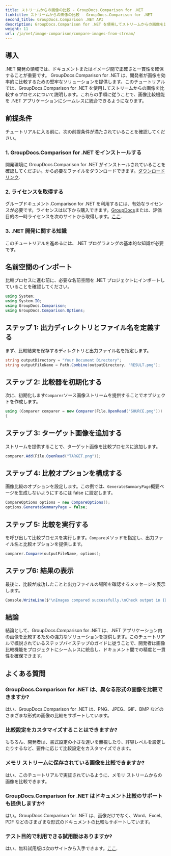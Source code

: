 ```yaml
---
title: ストリームからの画像の比較 - GroupDocs.Comparison for .NET
linktitle: ストリームからの画像の比較 - GroupDocs.Comparison for .NET
second_title: GroupDocs.Comparison .NET API
description: GroupDocs.Comparison for .NET を使用してストリームからの画像を比較する方法を学びます。 .NET アプリケーションにシームレスに統合するためのステップバイステップのガイド。
weight: 11
url: /ja/net/image-comparison/compare-images-from-stream/
---
```

## 導入
.NET 開発の領域では、ドキュメントまたはイメージ間で正確さと一貫性を確保することが重要です。 GroupDocs.Comparison for .NET は、開発者が画像を効率的に比較するための堅牢なソリューションを提供します。このチュートリアルでは、GroupDocs.Comparison for .NET を使用してストリームからの画像を比較するプロセスについて説明します。これらの手順に従うことで、画像比較機能を .NET アプリケーションにシームレスに統合できるようになります。
## 前提条件
チュートリアルに入る前に、次の前提条件が満たされていることを確認してください。
### 1. GroupDocs.Comparison for .NET をインストールする
開発環境に GroupDocs.Comparison for .NET がインストールされていることを確認してください。から必要なファイルをダウンロードできます。[ダウンロードリンク](https://releases.groupdocs.com/comparison/net/).
### 2. ライセンスを取得する
 グループドキュメント.Comparison for .NET を利用するには、有効なライセンスが必要です。ライセンスは以下から購入できます。[GroupDocs](https://purchase.groupdocs.com/buy)または、評価目的の一時ライセンスを次のサイトから取得します。[ここ](https://purchase.groupdocs.com/temporary-license/).
### 3. .NET 開発に関する知識
このチュートリアルを進めるには、.NET プログラミングの基本的な知識が必要です。

## 名前空間のインポート
比較プロセスに進む前に、必要な名前空間を .NET プロジェクトにインポートしていることを確認してください。 
```csharp
using System;
using System.IO;
using GroupDocs.Comparison;
using GroupDocs.Comparison.Options;
```
## ステップ 1: 出力ディレクトリとファイル名を定義する
まず、比較結果を保存するディレクトリと出力ファイル名を指定します。
```csharp
string outputDirectory = "Your Document Directory";
string outputFileName = Path.Combine(outputDirectory, "RESULT.png");
```
## ステップ 2: 比較器を初期化する
次に、初期化します`Comparer`ソース画像ストリームを提供することでオブジェクトを作成します。
```csharp
using (Comparer comparer = new Comparer(File.OpenRead("SOURCE.png")))
{
```
## ステップ 3: ターゲット画像を追加する
ストリームを提供することで、ターゲット画像を比較プロセスに追加します。
```csharp
comparer.Add(File.OpenRead("TARGET.png"));
```
## ステップ 4: 比較オプションを構成する
画像比較のオプションを設定します。この例では、`GenerateSummaryPage`概要ページを生成しないようにするには false に設定します。
```csharp
CompareOptions options = new CompareOptions();
options.GenerateSummaryPage = false;
```
## ステップ 5: 比較を実行する
を呼び出して比較プロセスを実行します。`Compare`メソッドを指定し、出力ファイル名と比較オプションを提供します。
```csharp
comparer.Compare(outputFileName, options);
```
## ステップ6: 結果の表示
最後に、比較が成功したことと出力ファイルの場所を確認するメッセージを表示します。
```csharp
Console.WriteLine($"\nImages compared successfully.\nCheck output in {Directory.GetCurrentDirectory()}.");
```

## 結論
結論として、GroupDocs.Comparison for .NET は、.NET アプリケーション内の画像を比較するための強力なソリューションを提供します。このチュートリアルで概説されているステップバイステップのガイドに従うことで、開発者は画像比較機能をプロジェクトにシームレスに統合し、ドキュメント間での精度と一貫性を確保できます。
## よくある質問
### GroupDocs.Comparison for .NET は、異なる形式の画像を比較できますか?
はい、GroupDocs.Comparison for .NET は、PNG、JPEG、GIF、BMP などのさまざまな形式の画像の比較をサポートしています。
### 比較設定をカスタマイズすることはできますか?
もちろん、開発者は、書式設定の小さな違いを無視したり、許容レベルを設定したりするなど、要件に応じて比較設定をカスタマイズできます。
### メモリ ストリームに保存されている画像を比較できますか?
はい、このチュートリアルで実証されているように、メモリ ストリームからの画像を比較できます。
### GroupDocs.Comparison for .NET はドキュメント比較のサポートも提供しますか?
はい。GroupDocs.Comparison for .NET は、画像だけでなく、Word、Excel、PDF などのさまざまな形式のドキュメントの比較もサポートしています。
### テスト目的で利用できる試用版はありますか?
はい、無料試用版は次のサイトから入手できます。[ここ](https://releases.groupdocs.com/).